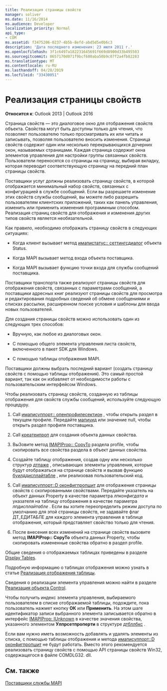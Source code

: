 ```yaml
---
title: Реализация страницы свойств
manager: soliver
ms.date: 11/16/2014
ms.audience: Developer
localization_priority: Normal
api_type:
- COM
ms.assetid: f3475206-0237-4b5b-8efd-abd5d5e0b6c3
description: 'Дата последнего изменения: 23 июля 2011 г.'
ms.openlocfilehash: 3f1c6497a182231645691f669d8900d33b495503
ms.sourcegitcommit: 8657170d071f9bcf680aba50b9c07f2a4fb82283
ms.translationtype: MT
ms.contentlocale: ru-RU
ms.lasthandoff: 04/28/2019
ms.locfileid: "33430051"
---
```

# <a name="property-sheet-implementation"></a>Реализация страницы свойств

  
  
**Относится к**: Outlook 2013 | Outlook 2016 
  
Страница свойств — это диалоговое окно для отображения свойств объекта. Свойства могут быть доступны только для чтения, что позволяет пользователю только просматривать их или читать и записывать, позволяя пользователю вносить изменения. Страница свойств содержит один или несколько перекрывающихся дочерних окон, называемых страницами. Каждая страница содержит окна элементов управления для настройки группы связанных свойств. Пользователи переносятся со страницы на страницу, выбирая вкладку, которая переводит соответствующую страницу на передний план страницы свойств.
  
Поставщики услуг должны реализовать страницу свойств, в которой отображается минимальный набор свойств, связанных с конфигурацией в службе сообщений. Если вы разрешаете изменение этих свойств службы сообщений, вы можете либо разрешить пользователям клиентских приложений, таких как панель управления, изменить или применить изменения программным способом. Реализация страниц свойств для отображения и изменения других типов свойств является необязательной. 
  
Как правило, необходимо отображать страницу свойств в следующих ситуациях:
  
- Когда клиент вызывает метод [имапистатус:: сеттингсдиалог](imapistatus-settingsdialog.md) объекта Status. 
    
- Когда MAPI вызывает метод входа объекта поставщика.
    
- Когда MAPI вызывает функцию точки входа для службы сообщений поставщика.
    
Поставщики транспорта также реализуют страницы свойств для отображения свойств, связанных с параметрами сообщений, а поставщики адресных книг реализуют страницы свойств для просмотра и редактирования подробных сведений об обмене сообщениями и списках рассылки, расширенном поиске условия и шаблоны для ввода новых пользователей.
  
Для создания страницы свойств можно использовать один из следующих трех способов:
  
- Вручную, как любое из диалоговых окон.
    
- С помощью общего элемента управления листа свойств, включенного в пакет SDK для Windows.
    
- С помощью таблицы отображения MAPI.
    
Поставщики должны выбрать последний вариант (создать страницу свойств с помощью таблицы отображения). Это самый простой вариант, так как он избавляет от необходимости работы с пользовательским интерфейсом Windows. 
  
Чтобы реализовать страницу свойств, созданную из таблицы отображения для свойств службы сообщений, используйте следующую процедуру.
  
1. Call [имаписуппорт:: опенпрофилесектион](imapisupport-openprofilesection.md) , чтобы открыть раздел в текущем профиле. Передайте [мапиуид](mapiuid.md) или значение null, чтобы открыть раздел профиля поставщика. 
    
2. Call [креатеипроп](createiprop.md) для создания объекта данных свойства. 
    
3. ВыЗовите метод [IMAPIProp:: CopyTo](imapiprop-copyto.md) раздела profile, чтобы скопировать все свойства раздела в объект данных свойства. 
    
4. Создайте таблицу отображения, создав одну или несколько структур [дтпаже](dtpage.md) , описывающих элементы управления, которые будут отображаться на странице свойств и вызвав функцию [буилддисплайтабле](builddisplaytable.md) , или реализовав пользовательский код. 
    
5. Call [имаписуппорт::D оконфигпропшит](imapisupport-doconfigpropsheet.md) для отображения страницы свойств с скопированными свойствами. Передайте указатель на объект данных Property в качестве параметра _лпконфигдата_ и указателя на таблицу отображения в качестве параметра _лпдисплайтабле_ . Если вы хотите переопределить режим доступа по умолчанию для этой страницы свойств, не задавайте флаг ДТ_ЕДИТАБЛЕ для каждого элемента управления в таблице отображения, который представляет свойство только для чтения. 
    
6. После внесения всех изменений на странице свойств вызовите метод **IMAPIProp:: CopyTo** объекта данных Property, чтобы скопировать измененные свойства обратно в раздел profile. 
    
Общие сведения о отображаемых таблицах приведены в разделе [Display Tables](display-tables.md). 
  
Подробную информацию о таблицах отображения можно узнать в статье [Реализация отображения таблицы](display-table-implementation.md). 
  
Сведения о реализации элемента управления можно найти в разделе [Реализация объекта Control](control-object-implementation.md).
  
Чтобы получить индекс элемента управления, выбираемого пользователем в списке отображаемой таблицы, подождите, пока пользователь нажмет кнопку **ОК** или **Применить**. На этом шаге идентификатор записи выбранного элемента записывается обратно в интерфейс [IMAPIProp: IUnknown](imapipropiunknown.md) в качестве значения свойства, указанного элементом **Улпрсетпроперти** в структуре [дтбллбкс](dtbllbx.md) . 
  
Если вам нужно иметь возможность добавлять и удалять элементы из списка, с помощью таблицы отображения и метода [имаписуппорт::D оконфигпропшит](imapisupport-doconfigpropsheet.md) не будут работать. Вместо этого рекомендуется реализовать страницу свойств с помощью API страницы свойств Win32, содержащегося в файле COMDLG32. dll. 
  
## <a name="see-also"></a>См. также



[Поставщики службы MAPI](mapi-service-providers.md)

